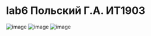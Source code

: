 # lab6 Польский Г.А. ИТ1903

![image](https://user-images.githubusercontent.com/100517511/161120205-7b71de8c-aeab-432c-88ce-eb85bd510683.png)
![image](https://user-images.githubusercontent.com/100517511/161120324-18ac71d1-06e2-4db7-8409-0aa389a1a0e0.png)
![image](https://user-images.githubusercontent.com/100517511/161120434-8d1d1b7f-f288-49b6-99b6-8b92c09bce79.png)
